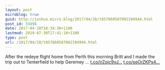 ```yaml
---
layout: post
microblog: true
guid: http://joshua.micro.blog/2017/04/28/t857860587082194944.html
post_id: 33494
date: 2017-04-28T18:34:36+1100
lastmod: 2019-07-30T17:41:18+1100
type: post
url: /2017/04/28/t857860587082194944.html
---
```

After the redeye flight home from Perth this morning Britt and I made the trip out to Tenterfield to help Geremey … [t.co/irZojc9yJ...](https://t.co/irZojc9yJM) [t.co/seOrZKPs4...](https://t.co/seOrZKPs4v)
